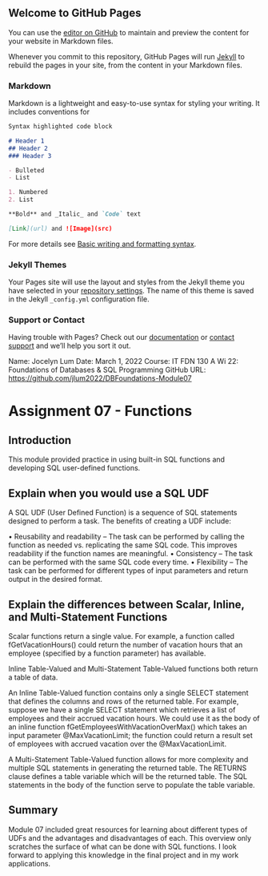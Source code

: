 ## Welcome to GitHub Pages

You can use the [editor on GitHub](https://github.com/jlum2022/DBFoundations-Module07/edit/gh-pages/index.md) to maintain and preview the content for your website in Markdown files.

Whenever you commit to this repository, GitHub Pages will run [Jekyll](https://jekyllrb.com/) to rebuild the pages in your site, from the content in your Markdown files.

### Markdown

Markdown is a lightweight and easy-to-use syntax for styling your writing. It includes conventions for

```markdown
Syntax highlighted code block

# Header 1
## Header 2
### Header 3

- Bulleted
- List

1. Numbered
2. List

**Bold** and _Italic_ and `Code` text

[Link](url) and ![Image](src)
```

For more details see [Basic writing and formatting syntax](https://docs.github.com/en/github/writing-on-github/getting-started-with-writing-and-formatting-on-github/basic-writing-and-formatting-syntax).

### Jekyll Themes

Your Pages site will use the layout and styles from the Jekyll theme you have selected in your [repository settings](https://github.com/jlum2022/DBFoundations-Module07/settings/pages). The name of this theme is saved in the Jekyll `_config.yml` configuration file.

### Support or Contact

Having trouble with Pages? Check out our [documentation](https://docs.github.com/categories/github-pages-basics/) or [contact support](https://support.github.com/contact) and we’ll help you sort it out.

Name:	Jocelyn Lum
Date:		March 1, 2022
Course:	IT FDN 130 A Wi 22: Foundations of Databases & SQL Programming
GitHub URL:	https://github.com/jlum2022/DBFoundations-Module07

# Assignment 07 - Functions

## **Introduction**

This module provided practice in using built-in SQL functions and developing SQL user-defined functions.

## **Explain when you would use a SQL UDF**

A SQL UDF (User Defined Function) is a sequence of SQL statements designed to perform a task.   The benefits of creating a UDF include:

•	Reusability and readability – The task can be performed by calling the function as needed vs. replicating the same SQL code. This improves readability if the function names are meaningful.
•	Consistency – The task can be performed with the same SQL code every time.
•	Flexibility – The task can be performed for different types of input parameters and return output in the desired format.

## **Explain the differences between Scalar, Inline, and Multi-Statement Functions**

Scalar functions return a single value.  For example, a function called fGetVacationHours() could return the number of vacation hours that an employee (specified by a function parameter) has available. 

Inline Table-Valued and Multi-Statement Table-Valued functions both return a table of data.   

An Inline Table-Valued function contains only a single SELECT statement that defines the columns and rows of the returned table.  For example, suppose we have a single SELECT statement which retrieves a list of employees and their accrued vacation hours.  We could use it as the body of an inline function fGetEmployeesWithVacationOverMax() which takes an input parameter @MaxVacationLimit; the function could return a result set of employees with accrued vacation over the @MaxVacationLimit.

A Multi-Statement Table-Valued function allows for more complexity and multiple SQL statements in generating the returned table.  The RETURNS clause defines a table variable which will be the returned table.  The SQL statements in the body of the function serve to populate the table variable.  

## **Summary**

Module 07 included great resources for learning about different types of UDFs and the advantages and disadvantages of each.  This overview only scratches the surface of what can be done with SQL functions.  I look forward to applying this knowledge in the final project and in my work applications.

